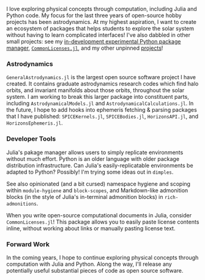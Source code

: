 I love exploring physical concepts through computation, including Julia and Python code. My focus for the last three years of open-source hobby projects has been astrodynamics. At my highest aspiration, I want to create an ecosystem of packages that helps students to explore the solar system without having to learn complicated interfaces! I've also dabbled in other small projects: see my [in-development experimental Python package manager](https://github.com/cadojo/dimples), [`CommonLicenses.jl`](https://github.com/cadojo/CommonLicenses.jl), and my other unpinned [projects](https://loopy.codes/packages)!

### Astrodynamics

`GeneralAstrodynamics.jl` is the largest open source software project I have created. It contains graduate astrodynamics research codes which find halo orbits, and invariant manifolds about those orbits, throughout the solar system. I am working to break this larger package into constituent parts, including `AstrodynamicalModels.jl` and `AstrodynamicalCalculations.jl`. In the future, I hope to add hooks into ephemeris fetching & parsing packages that I have published: `SPICEKernels.jl`, `SPICEBodies.jl`, `HorizonsAPI.jl`, and `HorizonsEphemeris.jl`.

### Developer Tools

Julia's pakage manager allows users to simply replicate environments without much effort. Python is an older language with older package distribution infrastructure. Can Julia's easily-replicatable environments be adapted to Python? Possibly! I'm trying some ideas out in `dimples`. 

See also opinionated (and a bit cursed) namespace hygiene and scoping within `module-hygiene` and `block-scopes`, and Markdown-like admonition blocks (in the style of Julia's in-terminal admonition blocks) in `rich-admonitions`.

When you write open-source computational documents in Julia, consider `CommonLicenses.jl`! This package allows you to easily paste license contents inline, without working about links or manually pasting license text.

### Forward Work

In the coming years, I hope to continue exploring physical concepts through computation with Julia and Python. Along the way, I'll release any potentially useful substantial pieces of code as open source software.

